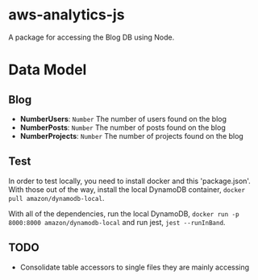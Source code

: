 # aws-analytics-js

A package for accessing the Blog DB using Node.

# Data Model

## Blog
- **NumberUsers**: `Number` The number of users found on the blog
- **NumberPosts**: `Number` The number of posts found on the blog
- **NumberProjects**: `Number` The number of projects found on the blog

## Test

In order to test locally, you need to install docker and this 'package.json'. With those out of the way, install the local DynamoDB container, `docker pull amazon/dynamodb-local`.

With all of the dependencies, run the local DynamoDB, `docker run -p 8000:8000 amazon/dynamodb-local` and run jest, `jest --runInBand`.

## TODO
- Consolidate table accessors to single files they are mainly accessing